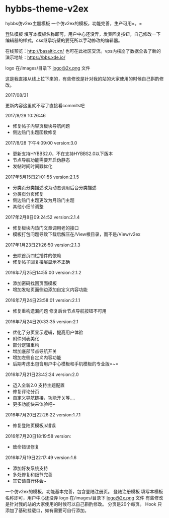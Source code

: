 # hybbs-theme-v2ex
hybbs仿v2ex主题模板
一个仿v2ex的模板，功能完善，生产可用=。=

登陆模板 填写本模板名称即可，用户中心还没弄，发表回复按钮，自己修改一下编辑器的样式，css继承坑壁的要死所以手动修改的编辑器。

在线预览：http://basaltic.cn/ 也可在此社区交流。vps内核崩了数据全丢了新的演示地址：https://bbs.xde.io/

logo 在/images/目录下 logo@2x.png 文件

这是我直接从线上拉下来的，有些修改是针对我的站的大家使用的时候自己斟酌修改。

2017/08/31

更新内容这里就不写了直接看commits吧

2017/8/29 10:26:46

 - 修复帖子内容页板块导航问题
 - 侧边热门出题函数修复


2017/8/28 下午4:09:00      version:3.0

 - 更新支持HYBBS2.0，不在支持HYBBS2.0以下版本  
 - 节点导航功能需要开启伪静态 
 - 发帖时间时间戳优化

2017年5月15日21:01:55    version:2.1.5

 - 分类页分类描述改为动态调用后台分类描述 
 - 分类页分页修复 
 - 侧边热门主题更改为月热门主题 
 - 其他小细节调整

2017年2月8日09:24:52     version:2.1.4

 - 修复板块内热门文章调用老的接口 
 - 模板打包问题导致下载后解压在/View根目录，而不是/View/v2ex

 2017年1月23日21:26:50   version:2.1.3

 - 去除首页四栏插件的依赖 
 - 修复帖子回复楼层显示不正确

2016年7月25日14:55:00   version:2.1.2

 - 添加密码找回页面模板 
 - 增加发帖页面侧边添加自定义内容功能 

2016年7月24日23:58:01   version:2.1.1
  

 - 修复重构遗漏问题 修复后台节点导航按钮不可用

2016年7月24日20:33:35   version:2.1

 - 优化了分页显示逻辑，提高用户体验 
 - 附件列表美化 
 - 部分逻辑重构 
 - 增加底部节点导航开关 
 - 增加左侧自定义内容功能
 - 后期考虑出包含用户中心模板和手机模板的专业版=~=

2016年7月21日23:42:24   version:2.0

 - 迈入全新2.0 支持主题配置 
 - 修复评论分页 
 - 自定义导航链接，功能开关等.... 
 - 更多功能快来体验吧~

2016年7月20日22:26:22   version:1.7.1

 - 修复登陆页模板js错误

2016年7月20日18:19:58   version:

 - 致命错误修复

2016年7月19日22:17:49   version:1.6

 - 添加好友系统支持 
 - 多处修复和细节完善 
 - 其它请自行体会~

一个仿v2ex的模板，功能基本完善，包含登陆注册页。
登陆注册模板 填写本模板名称即可，用户中心还没弄
logo 在/images/目录下 logo@2x.png 文件
有些修改是针对我的站的大家使用的时候可以自己斟酌修改。
分页是20个每页。
Hook 只添加了基础挂载口，如有需要可自行添加。
